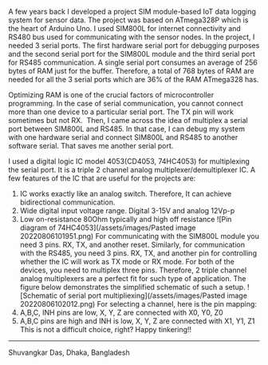A few years back I developed a project SIM module-based IoT data logging system for sensor data. The project was based on ATmega328P which is the heart of Arduino Uno.  I used SIM800L for internet connectivity and RS480 bus used for communicating with the sensor nodes. In the project, I needed 3 serial ports. The first hardware serial port for debugging purposes and the second serial port for the SIM800L module and the third serial port for RS485 communication. A single serial port consumes an average of 256 bytes of RAM just for the buffer. Therefore, a total of 768 bytes of RAM are needed for all the 3 serial ports which are 36% of the RAM ATmega328 has.  

Optimizing RAM is one of the crucial factors of microcontroller programming.  In the case of serial communication, you cannot connect more than one device to a particular serial port. The TX pin will work sometimes but not RX.  Then, I came across the idea of multiplex a serial port between SIM800L and RS485. In that case, I can debug my system with one hardware serial and connect SIM800L and RS485 to another software serial. That saves me another serial port. 

I used a digital logic IC model 4053(CD4053, 74HC4053) for multiplexing the serial port. It is a triple 2 channel analog multiplexer/demultiplexer IC. A few features of the IC that are useful for the projects are:
1. IC works exactly like an analog switch. Therefore, It can achieve bidirectional communication.
2. Wide digital input voltage range. Digital 3-15V and analog 12Vp-p
3.  Low on-resistance 80Ohm typically and high off resistance
![Pin diagram of 74HC4053](/assets/images/Pasted image 20220806101951.png)
For communicating with the SIM800L module you need 3 pins. RX, TX, and another reset. Similarly, for communication with the RS485, you need 3 pins. RX, TX, and another pin for controlling whether the IC will work as TX mode or RX mode. For both of the devices, you need to multiplex three pins. Therefore, 2 triple channel analog multiplexers are a perfect fit for such type of application. The figure below demonstrates the simplified schematic of such a setup. 
![Schematic of serial port multipliexing](/assets/images/Pasted image 20220806102012.png)
For selecting a channel, here is the pin mapping:
1. A,B,C, INH pins are low, X, Y, Z are connected with X0, Y0, Z0
2. A,B,C pins are high and INH is low, X, Y, Z are connected with X1, Y1, Z1
This is not a difficult choice, right? 
Happy tinkering!!

---
Shuvangkar Das, Dhaka, Bangladesh

